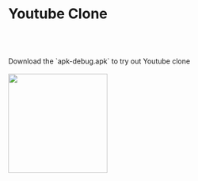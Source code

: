 # Youtube Clone
<br>
<br>
<br>
Download the `apk-debug.apk` to try out Youtube clone
<br>
<br>
<a href="https://github.com/himanshuyadv/youtube-clone/blob/main/app-debug.apk"><img src="https://playerzon.com/asset/download.png" width="200"></img></a>
<br>
<br>
